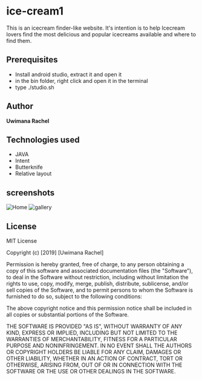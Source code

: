 # ice-cream1

This is an icecream finder-like website. It's intention is to help Icecream lovers find the most delicious and popular icecreams available and where to find them. 

## Prerequisites

* Install android studio, extract it and open it
* in the bin folder, right click and open it in the terminal
* type ./studio.sh 

## Author

**Uwimana Rachel**

## Technologies used

* JAVA
* Intent
* Butterknife
* Relative layout
## screenshots

![Home](src/main/resources/drawable/pic7)
![gallery](src/main/resources/drawable/)

## License

MIT License

Copyright (c) [2019] [Uwimana Rachel]

Permission is hereby granted, free of charge, to any person obtaining a copy of this software and associated documentation files (the "Software"), to deal in the Software without restriction, including without limitation the rights to use, copy, modify, merge, publish, distribute, sublicense, and/or sell copies of the Software, and to permit persons to whom the Software is furnished to do so, subject to the following conditions:

The above copyright notice and this permission notice shall be included in all copies or substantial portions of the Software.

THE SOFTWARE IS PROVIDED "AS IS", WITHOUT WARRANTY OF ANY KIND, EXPRESS OR IMPLIED, INCLUDING BUT NOT LIMITED TO THE WARRANTIES OF MERCHANTABILITY, FITNESS FOR A PARTICULAR PURPOSE AND NONINFRINGEMENT. IN NO EVENT SHALL THE AUTHORS OR COPYRIGHT HOLDERS BE LIABLE FOR ANY CLAIM, DAMAGES OR OTHER LIABILITY, WHETHER IN AN ACTION OF CONTRACT, TORT OR OTHERWISE, ARISING FROM, OUT OF OR IN CONNECTION WITH THE SOFTWARE OR THE USE OR OTHER DEALINGS IN THE SOFTWARE.
